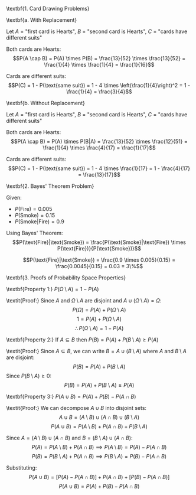 \textbf{1. Card Drawing Problems}

\textbf{a. With Replacement}

Let $A$ = "first card is Hearts", $B$ = "second card is Hearts", $C$ = "cards have different suits"

Both cards are Hearts:
$$P(A \cap B) = P(A) \times P(B) = \frac{13}{52} \times \frac{13}{52} = \frac{1}{4} \times \frac{1}{4} = \frac{1}{16}$$

Cards are different suits:
$$P(C) = 1 - P(\text{same suit}) = 1 - 4 \times \left(\frac{1}{4}\right)^2 = 1 - \frac{1}{4} = \frac{3}{4}$$

\textbf{b. Without Replacement}

Let $A$ = "first card is Hearts", $B$ = "second card is Hearts", $C$ = "cards have different suits"

Both cards are Hearts:
$$P(A \cap B) = P(A) \times P(B|A) = \frac{13}{52} \times \frac{12}{51} = \frac{1}{4} \times \frac{4}{17} = \frac{1}{17}$$

Cards are different suits:
$$P(C) = 1 - P(\text{same suit}) = 1 - 4 \times \frac{1}{17} = 1 - \frac{4}{17} = \frac{13}{17}$$

\textbf{2. Bayes' Theorem Problem}

Given:
- $P(\text{Fire}) = 0.005$
- $P(\text{Smoke}) = 0.15$ 
- $P(\text{Smoke}|\text{Fire}) = 0.9$

Using Bayes' Theorem:
$$P(\text{Fire}|\text{Smoke}) = \frac{P(\text{Smoke}|\text{Fire}) \times P(\text{Fire})}{P(\text{Smoke})}$$

$$P(\text{Fire}|\text{Smoke}) = \frac{0.9 \times 0.005}{0.15} = \frac{0.0045}{0.15} = 0.03 = 3\%$$

\textbf{3. Proofs of Probability Space Properties}

\textbf{Property 1:} $P(\Omega \setminus A) = 1 - P(A)$

\textit{Proof:} Since $A$ and $\Omega \setminus A$ are disjoint and $A \cup (\Omega \setminus A) = \Omega$:
$$P(\Omega) = P(A) + P(\Omega \setminus A)$$
$$1 = P(A) + P(\Omega \setminus A)$$
$$\therefore P(\Omega \setminus A) = 1 - P(A)$$

\textbf{Property 2:} If $A \subseteq B$ then $P(B) = P(A) + P(B \setminus A) \geq P(A)$

\textit{Proof:} Since $A \subseteq B$, we can write $B = A \cup (B \setminus A)$ where $A$ and $B \setminus A$ are disjoint:
$$P(B) = P(A) + P(B \setminus A)$$
Since $P(B \setminus A) \geq 0$:
$$P(B) = P(A) + P(B \setminus A) \geq P(A)$$

\textbf{Property 3:} $P(A \cup B) = P(A) + P(B) - P(A \cap B)$

\textit{Proof:} We can decompose $A \cup B$ into disjoint sets:
$$A \cup B = (A \setminus B) \cup (A \cap B) \cup (B \setminus A)$$
$$P(A \cup B) = P(A \setminus B) + P(A \cap B) + P(B \setminus A)$$

Since $A = (A \setminus B) \cup (A \cap B)$ and $B = (B \setminus A) \cup (A \cap B)$:
$$P(A) = P(A \setminus B) + P(A \cap B) \implies P(A \setminus B) = P(A) - P(A \cap B)$$
$$P(B) = P(B \setminus A) + P(A \cap B) \implies P(B \setminus A) = P(B) - P(A \cap B)$$

Substituting:
$$P(A \cup B) = [P(A) - P(A \cap B)] + P(A \cap B) + [P(B) - P(A \cap B)]$$
$$P(A \cup B) = P(A) + P(B) - P(A \cap B)$$